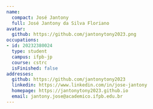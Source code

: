 ```yaml
---
name:
  compact: José Jantony
  full: José Jantony da Silva Floriano
avatar:
  github: https://github.com/jantonytony2023.png
occupations:
- id: 20232380024
  type: student
  campus: ifpb-jp
  course: cstrc
  isFinished: false
addresses:
  github: https://github.com/jantonytony2023
  linkedin: https://www.linkedin.com/in/jose-jantony
  homepage: https://jantonytony2023.github.io
  email: jantony.jose@academico.ifpb.edu.br
---
```

